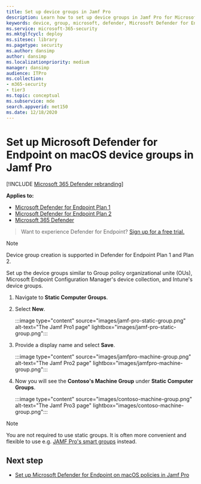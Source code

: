 ```yaml
---
title: Set up device groups in Jamf Pro
description: Learn how to set up device groups in Jamf Pro for Microsoft Defender for Endpoint on macOS
keywords: device, group, microsoft, defender, Microsoft Defender for Endpoint, mac, installation, deploy, uninstallation, intune, jamfpro, macos, big sur, monterey, ventura, mde for mac
ms.service: microsoft-365-security
ms.mktglfcycl: deploy
ms.sitesec: library
ms.pagetype: security
ms.author: dansimp
author: dansimp
ms.localizationpriority: medium
manager: dansimp
audience: ITPro
ms.collection: 
- m365-security
- tier3
ms.topic: conceptual
ms.subservice: mde
search.appverid: met150
ms.date: 12/18/2020
---
```


# Set up Microsoft Defender for Endpoint on macOS device groups in Jamf Pro

[!INCLUDE [Microsoft 365 Defender rebranding](../../includes/microsoft-defender.md)]

**Applies to:**
- [Microsoft Defender for Endpoint Plan 1](https://go.microsoft.com/fwlink/p/?linkid=2154037)
- [Microsoft Defender for Endpoint Plan 2](https://go.microsoft.com/fwlink/p/?linkid=2154037)
- [Microsoft 365 Defender](https://go.microsoft.com/fwlink/?linkid=2118804)

> Want to experience Defender for Endpoint? [Sign up for a free trial.](https://signup.microsoft.com/create-account/signup?products=7f379fee-c4f9-4278-b0a1-e4c8c2fcdf7e&ru=https://aka.ms/MDEp2OpenTrial?ocid=docs-wdatp-investigateip-abovefoldlink)

> [!NOTE]
> Device group creation is supported in Defender for Endpoint Plan 1 and Plan 2.  

Set up the device groups similar to Group policy  organizational unite (OUs), Microsoft Endpoint Configuration Manager's device collection, and Intune's device groups.

1. Navigate to **Static Computer Groups**.

2. Select **New**. 

   :::image type="content" source="images/jamf-pro-static-group.png" alt-text="The Jamf Pro1 page" lightbox="images/jamf-pro-static-group.png":::

3. Provide a display name and select **Save**.

   :::image type="content" source="images/jamfpro-machine-group.png" alt-text="The Jamf Pro2 page" lightbox="images/jamfpro-machine-group.png":::

4. Now you will see the **Contoso's Machine Group** under **Static Computer Groups**.

   :::image type="content" source="images/contoso-machine-group.png" alt-text="The Jamf Pro3 page" lightbox="images/contoso-machine-group.png":::

> [!NOTE]
> You are not required to use static groups. It is often more convenient and flexible to use e.g. [JAMF Pro's smart groups](https://docs.jamf.com/10.40.0/jamf-pro/documentation/Smart_Groups.html) instead.

## Next step
- [Set up Microsoft Defender for Endpoint on macOS policies in Jamf Pro](mac-jamfpro-policies.md)
